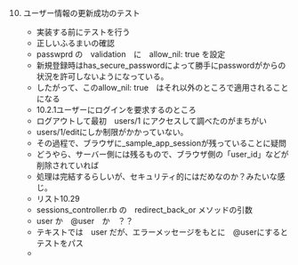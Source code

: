 10. ユーザー情報の更新成功のテスト

	- 実装する前にテストを行う
	- 正しいふるまいの確認
	- passwprd の　validation　に　allow_nil: true を設定
	- 新規登録時はhas_secure_passwordによって勝手にpasswordがからの状況を許可しないようになっている。
	- したがって、このallow_nil: true　はそれ以外のところで適用されることになる
	- 10.2.1ユーザーにログインを要求するのところ
	- 	ログアウトして最初　users/1 にアクセスして調べたのがまちがい
	- 	users/1/editにしか制限がかかっていない。
	- 	その過程で、ブラウザに_sample_app_sessionが残っていることに疑問
	- 	どうやら、サーバー側には残るもので、ブラウザ側の「user_id」などが削除されていれば
	- 	処理は完結するらしいが、セキュリティ的にはだめなのか？みたいな感じ。
	- リスト10.29
	- 	sessions_controller.rb の　redirect_back_or メソッドの引数
	- 	user か　@user　か　？？
	- 	テキストでは　user だが、エラーメッセージをもとに　@userにするとテストをパス
	- 	


